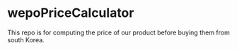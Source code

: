 # wepoPriceCalculator
This repo is for computing the price of our product before buying them from south Korea.
